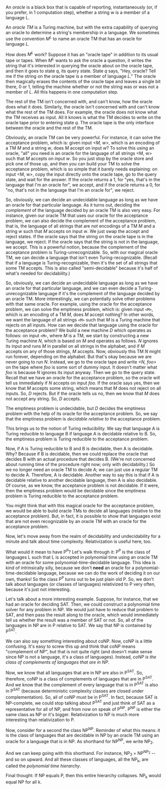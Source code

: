 An _oracle_ is a black box that is capable of reporting, instantaneously (or, if you prefer, in 1 computation step), whether a string w is a member of a language L.

An _oracle TM_ is a Turing machine, but with the extra capability of querying an oracle to determine a string's membership in a language.  We sometimes use the convention _M<sup>L</sup>_ to name an oracle TM that has an oracle for language _L_.

How does _M<sup>L</sup>_ work?  Suppose it has an "oracle tape" in addition to its usual tape or tapes.  When _M<sup>L</sup>_ wants to ask the oracle a question, it writes the string that it's interested in querying the oracle about on the oracle tape, and then it goes to state _q_, its query state.  State _q_ says, "Hey, oracle?  Tell me if the string on the oracle tape is a member of language _L_."  The oracle then magically erases the contents of the oracle tape and leaves a single bit there, 0 or 1, telling the machine whether or not the string was or was not a member of _L_.  All this happens in one computation step.

The rest of the TM isn't concerned with, and can't know, how the oracle does what it does.  Similarly, the oracle isn't concerned with and can't know what the rest of the TM does.  For example, the oracle does not know what the TM receives as input.  All it knows is what the TM decides to write on the oracle tape prior to entering state _q_.  The oracle tape is the only interface between the oracle and the rest of the TM.

Obviously, an oracle TM can be very powerful.  For instance, it can solve the acceptance problem, which is: given input _<M, w>_, which is an encoding of a TM _M_ and a string _w_, does _M_ accept on input _w_?  To solve this using an oracle, "all" you need is an oracle for the language of all strings <M, w> such that _M_ accepts on input _w_.  So you just stop by the oracle store and pick one of those up, and then you can build your TM to solve the acceptance problem, which is so simple that it barely needs explaining: on input <M, w>, copy the input directly onto the oracle tape, go to the query state, and wait for the answer.  If the oracle returns a 1, for "yes, that's in the language that I'm an oracle for", we accept, and if the oracle returns a 0, for "no, that's not in the language that I'm an oracle for", we reject.

So, obviously, we can decide an undecidable language as long as we have an oracle for that particular language.  As it turns out, deciding the _complement_ of the language decided by an oracle TM is also very easy.  For instance, given our oracle TM that uses our oracle for the acceptance problem, we can also decide the complement of the acceptance problem, that is, the language of all strings that are _not_ encodings of a TM _M_ and a string _w_ such that _M_ accepts on input _w_.  We just swap the accept and reject states.  If the oracle says that the string on the oracle tape is in the language, we reject.  If the oracle says that the string is not in the language, we accept.  This is a powerful notion, because the complement of the acceptance problem is Turing-unrecognizable.  So, with our magical oracle TM, we can decide a language that isn't even Turing-recognizable.  (Recall that if a language is Turing-recognizable, then it's the set of all strings that some TM accepts.  This is also called "semi-decidable" because it's half of what's needed for decidability.)

So, obviously, we can decide an undecidable language as long as we have an oracle for that particular language, and we can even decide a Turing-unrecognizable language if it's the complement of the language decided by an oracle TM.  More interestingly, we can potentially solve other problems with that same oracle.  For example, using the oracle for the acceptance problem, we can solve the emptiness problem, which is: given input `<M>`, which is an encoding of a TM _M_, does _M_ accept nothing?  In other words, we want the language of all strings `<M>` such that _M_ is a Turing machine that rejects on all inputs.  How can we decide that language using the oracle for the acceptance problem?  We build a new machine _D_ which operates as follows:  on input `<M>`, where _M_ is a TM, we start by constructing a new Turing machine _N_, which is based on _M_ and operates as follows.  _N_ ignores its input and runs _M_ in parallel on all strings in the alphabet, and if _M_ accepts on any of those strings, _M_ accepts.  Now, obviously this TM _N_ might run forever, depending on the alphabet.  But that's okay because we are never going to run _N_.  Instead, we go to the oracle tape and write _<N, foo>_ on the tape where _foo_ is some sort of dummy input.  It doesn't matter what _foo_ is because _N_ ignores its input anyway.  Then we go to the query state.  Recall that we have an oracle for the acceptance problem, so the oracle will tell us immediately if _N_ accepts on input _foo_.  If the oracle says yes, then we know that _M_ accepts some string, which means that _M_ does not reject on all inputs.  So, _D_ rejects.  But if the oracle tells us no, then we know that _M_ does not accept any string.  So, _D_ accepts.

The emptiness problem is undecidable, but _D_ decides the emptiness problem with the help of its oracle for the acceptance problem.  So, we say that the emptiness problem is _decidable relative to_ the acceptance problem.

This brings us to the notion of Turing reducibility.  We say that language A is Turing reducible to language B if language A is decidable relative to B.  So, the emptiness problem is Turing reducible to the acceptance problem.

Now, if A is Turing reducible to B and B is decidable, then A is decidable.  Why?  Because if B is decidable, then we could replace the oracle that decides B with an actual procedure that decides B.  (We're not concerned about running time of the procedure right now; only with decidability.)  So we no longer need an oracle TM to decide A; we can just use a regular TM to decide A.  Therefore, A is decidable.  Another way to say this is that if A is decidable relative to another decidable language, then A is also decidable.  Of course, as we know, the acceptance problem is not decidable.  If it were, then the emptiness problem would be decidable since the emptiness problem is Turing reducible to the acceptance problem.

You might think that with this magical oracle for the acceptance problem, we would be able to build oracle TMs to decide all languages (relative to the acceptance problem).  But, in fact, it is possible to show that languages exist that are not even recognizable by an oracle TM with an oracle for the acceptance problem.

Now, let's move away from the realm of decidability and undecidability for a minute and talk about time complexity.  Relativization is useful here, too.

What would it mean to have P<sup>P</sup>?  Let's walk through it: P<sup>P</sup> is the class of languages L such that L is accepted in polynomial time using an oracle TM with an oracle for some polynomial-time-decidable language.  This idea is kind of intrinsically silly, because we don't **need** an oracle for a polynomial-time-decidable language, because we can do the work of deciding it on our own, thanks!  So the class P<sup>P</sup> turns out to be just plain old P.  So, we don't talk about languages (or classes of languages) relativized to P very often, because it's just not interesting.

Let's talk about a more interesting example.  Suppose, for instance, that we had an oracle for deciding SAT.  Then, we could construct a polynomial time solver for any problem in NP.  We would just have to reduce that problem to SAT, and then pass the result along to the oracle, which would immediately tell us whether the result was a member of SAT or not.  So, all of the languages in NP are in P relative to SAT.  We say that NP is contained by P<sup>SAT</sup>.

We can also say something interesting about coNP.  Now, coNP is a little confusing.  It's easy to screw this up and think that coNP means "complement of NP", but that is not quite right (and doesn't make sense since NP is not a language, it's a class of languages).  Instead, _coNP is the class of complements of languages that are in NP_.

Now, we know that all languages that are in NP are also in P<sup>SAT</sup>.  So, therefore, coNP is a class of complements of languages that are in P<sup>SAT</sup>.  And we know that the complement of every language that is in P<sup>SAT</sup> is also in P<sup>SAT</sup> (because deterministic complexity classes are closed under complementation).  So, all of coNP must be in P<sup>SAT</sup>.  In fact, because SAT is NP-complete, we could stop talking about P<sup>SAT</sup> and just think of SAT as a representative for all of NP, and from now on speak of P<sup>NP</sup>.  P<sup>NP</sup> is either the same class as NP or it's bigger.  Relativization to NP is much more interesting than relativization to P.

Now, consider for a second the class NP<sup>NP</sup>.  Reminder of what this means: it is the class of languages that are decidable in NP by an oracle TM using an oracle for a language that is in NP.  As shorthand for NP<sup>NP</sup>, we write NP<sub>2</sub>.

And we can keep going with this shorthand.  For instance, NP<sub>3</sub> = NP<sup>NP<sub>2</sub></sup> -- and so on upward.  And all these classes of languages, all the NP<sub>k</sub>, are called the _polynomial time hierarchy_.

Final thought: If NP equals P, then this entire hierarchy collapses.  NP<sub>k</sub> would equal NP for all k.